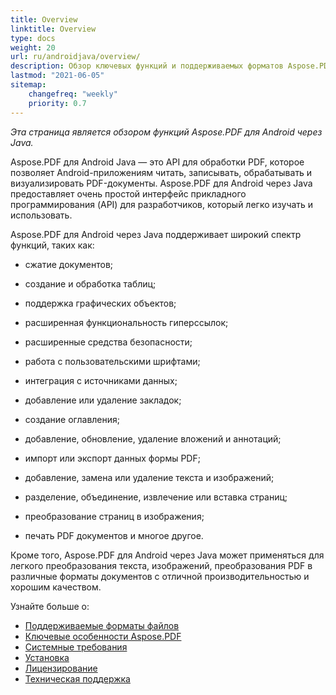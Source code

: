 ```yaml
---
title: Overview
linktitle: Overview
type: docs
weight: 20
url: ru/androidjava/overview/
description: Обзор ключевых функций и поддерживаемых форматов Aspose.PDF для Android через Java, руководство по установке и лицензированию библиотеки Java.
lastmod: "2021-06-05"
sitemap:
    changefreq: "weekly"
    priority: 0.7
---
```


_Эта страница является обзором функций Aspose.PDF для Android через Java._

Aspose.PDF для Android Java — это API для обработки PDF, которое позволяет Android-приложениям читать, записывать, обрабатывать и визуализировать PDF-документы. Aspose.PDF для Android через Java предоставляет очень простой интерфейс прикладного программирования (API) для разработчиков, который легко изучать и использовать.

Aspose.PDF для Android через Java поддерживает широкий спектр функций, таких как:

- сжатие документов;
- создание и обработка таблиц;
- поддержка графических объектов;
- расширенная функциональность гиперссылок;
- расширенные средства безопасности;
- работа с пользовательскими шрифтами;
- интеграция с источниками данных;
- добавление или удаление закладок;
- создание оглавления;

- добавление, обновление, удаление вложений и аннотаций;
- импорт или экспорт данных формы PDF;
- добавление, замена или удаление текста и изображений;
- разделение, объединение, извлечение или вставка страниц;
- преобразование страниц в изображения;
- печать PDF документов и многое другое.

Кроме того, Aspose.PDF для Android через Java может применяться для легкого преобразования текста, изображений, преобразования PDF в различные форматы документов с отличной производительностью и хорошим качеством.

Узнайте больше о:

- [Поддерживаемые форматы файлов](/pdf/androidjava/supported-file-formats/)
- [Ключевые особенности Aspose.PDF](/pdf/androidjava/key-features/)
- [Системные требования](/pdf/androidjava/system-requirements/)
- [Установка](/pdf/androidjava/installation/)
- [Лицензирование](/pdf/androidjava/licensing/)
- [Техническая поддержка](/pdf/androidjava/technical-support/)